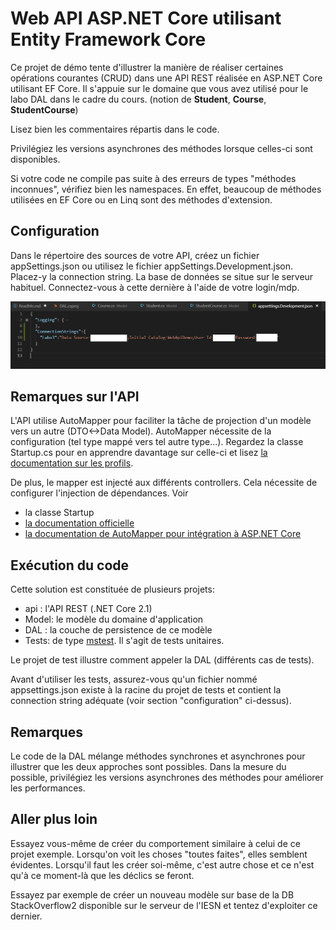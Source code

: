 # Web API ASP.NET Core utilisant Entity Framework Core

Ce projet de démo tente d'illustrer la manière de réaliser certaines opérations courantes (CRUD) dans une API REST réalisée en ASP.NET Core utilisant EF Core. Il s'appuie sur le domaine que vous avez utilisé pour le labo DAL dans le cadre du cours. (notion de **Student**, **Course**, **StudentCourse**)

Lisez bien les commentaires répartis dans le code. 

Privilégiez les versions asynchrones des méthodes lorsque celles-ci sont disponibles.

Si votre code ne compile pas suite à des erreurs de types "méthodes inconnues", vérifiez bien les namespaces. En effet, beaucoup de méthodes utilisées en EF Core ou en Linq sont des méthodes d'extension.

## Configuration

Dans le répertoire des sources de votre API, créez un fichier appSettings.json ou utilisez le fichier appSettings.Development.json. Placez-y la connection string. La base de données se situe sur le serveur habituel. Connectez-vous à cette dernière à l'aide de votre login/mdp. 

![ConnectionString](config.jpg)

## Remarques sur l'API

L'API utilise AutoMapper pour faciliter la tâche de projection d'un modèle vers un autre (DTO<->Data Model). AutoMapper nécessite de la configuration (tel type mappé vers tel autre type...). Regardez la classe Startup.cs pour en apprendre davantage sur celle-ci et lisez [la documentation sur les profils](http://docs.automapper.org/en/stable/Configuration.html). 

De plus, le mapper est injecté aux différents controllers. Cela nécessite de  configurer l'injection de dépendances. Voir 
- la classe Startup 
- [la documentation officielle](https://docs.microsoft.com/en-us/aspnet/core/fundamentals/dependency-injection?view=aspnetcore-2.1)
- [la documentation de AutoMapper pour intégration à ASP.NET Core](https://dotnetcoretutorials.com/2017/09/23/using-automapper-asp-net-core/)

## Exécution du code

Cette solution est constituée de plusieurs projets: 
* api : l'API REST (.NET Core 2.1)
* Model: le modèle du domaine d'application
* DAL : la couche de persistence de ce modèle
* Tests: de type [mstest](https://github.com/dotnet/docs/blob/master/docs/core/testing/unit-testing-with-mstest.md). Il s'agit de tests unitaires. 

Le projet de test illustre comment appeler la DAL (différents cas de tests). 

Avant d'utiliser les tests, assurez-vous qu'un fichier nommé appsettings.json existe à la racine du projet de tests et contient la connection string adéquate (voir section "configuration" ci-dessus). 

## Remarques

Le code de la DAL mélange méthodes synchrones et asynchrones pour illustrer que les deux approches sont possibles. Dans la mesure du possible, privilégiez les versions asynchrones des méthodes pour améliorer les performances.

## Aller plus loin

Essayez vous-même de créer du comportement similaire à celui de ce projet exemple. Lorsqu'on voit les choses "toutes faites", elles semblent évidentes. Lorsqu'il faut les créer soi-même, c'est autre chose et ce n'est qu'à ce moment-là que les déclics se feront. 

Essayez par exemple de créer un nouveau modèle sur base de la DB StackOverflow2 disponible sur le serveur de l'IESN et tentez d'exploiter ce dernier. 

